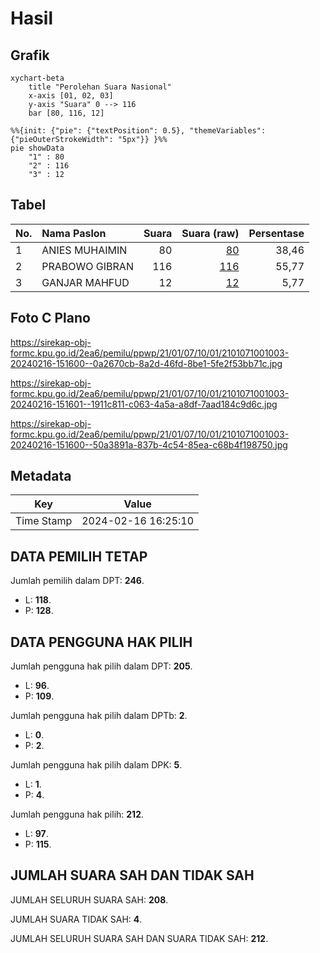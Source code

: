 # Hasil

## Grafik

```mermaid
xychart-beta
    title "Perolehan Suara Nasional"
    x-axis [01, 02, 03]
    y-axis "Suara" 0 --> 116
    bar [80, 116, 12]
```

```mermaid
%%{init: {"pie": {"textPosition": 0.5}, "themeVariables": {"pieOuterStrokeWidth": "5px"}} }%%
pie showData
    "1" : 80
    "2" : 116
    "3" : 12
```

## Tabel

| No. | Nama Paslon    | Suara | Suara (raw) | Persentase |
|:--- |:-------------- | -----:| -----------:| ----------:|
| 1   | ANIES MUHAIMIN | 80    | [80][p-1]   | 38,46      |
| 2   | PRABOWO GIBRAN | 116   | [116][p-2]  | 55,77      |
| 3   | GANJAR MAHFUD  | 12    | [12][p-3]   | 5,77       |


[p-1]: https://github.com/gigit-pemilu/pemilu-2024/blob/main/pilpres/hitung-suara/sub/21-kepulauan-riau/sub/01-bintan/sub/07-bintan-utara/sub/1001-tanjung-uban-kota/sub/003-tps/sub/paslon-1.txt
[p-2]: https://github.com/gigit-pemilu/pemilu-2024/blob/main/pilpres/hitung-suara/sub/21-kepulauan-riau/sub/01-bintan/sub/07-bintan-utara/sub/1001-tanjung-uban-kota/sub/003-tps/sub/paslon-2.txt
[p-3]: https://github.com/gigit-pemilu/pemilu-2024/blob/main/pilpres/hitung-suara/sub/21-kepulauan-riau/sub/01-bintan/sub/07-bintan-utara/sub/1001-tanjung-uban-kota/sub/003-tps/sub/paslon-3.txt

## Foto C Plano

https://sirekap-obj-formc.kpu.go.id/2ea6/pemilu/ppwp/21/01/07/10/01/2101071001003-20240216-151600--0a2670cb-8a2d-46fd-8be1-5fe2f53bb71c.jpg

https://sirekap-obj-formc.kpu.go.id/2ea6/pemilu/ppwp/21/01/07/10/01/2101071001003-20240216-151601--1911c811-c063-4a5a-a8df-7aad184c9d6c.jpg

https://sirekap-obj-formc.kpu.go.id/2ea6/pemilu/ppwp/21/01/07/10/01/2101071001003-20240216-151600--50a3891a-837b-4c54-85ea-c68b4f198750.jpg


## Metadata

| Key        | Value               |
| ---------- | ------------------- |
| Time Stamp | 2024-02-16 16:25:10 |


## DATA PEMILIH TETAP

Jumlah pemilih dalam DPT: **246**.
 * L: **118**.
 * P: **128**.

## DATA PENGGUNA HAK PILIH

Jumlah pengguna hak pilih dalam DPT: **205**.
 * L: **96**.
 * P: **109**.

Jumlah pengguna hak pilih dalam DPTb: **2**.
 * L: **0**.
 * P: **2**.

Jumlah pengguna hak pilih dalam DPK: **5**.
 * L: **1**.
 * P: **4**.

Jumlah pengguna hak pilih: **212**.
 * L: **97**.
 * P: **115**.

## JUMLAH SUARA SAH DAN TIDAK SAH

JUMLAH SELURUH SUARA SAH: **208**.

JUMLAH SUARA TIDAK SAH: **4**.

JUMLAH SELURUH SUARA SAH DAN SUARA TIDAK SAH: **212**.



